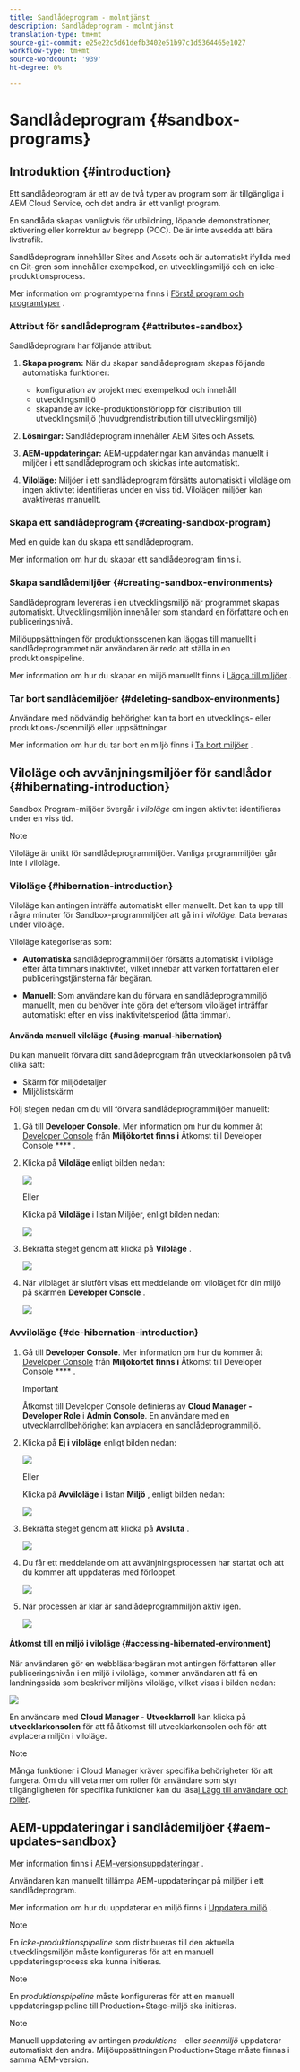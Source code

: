 ```yaml
---
title: Sandlådeprogram - molntjänst
description: Sandlådeprogram - molntjänst
translation-type: tm+mt
source-git-commit: e25e22c5d61defb3402e51b97c1d5364465e1027
workflow-type: tm+mt
source-wordcount: '939'
ht-degree: 0%

---
```



# Sandlådeprogram {#sandbox-programs}

## Introduktion {#introduction}

Ett sandlådeprogram är ett av de två typer av program som är tillgängliga i AEM Cloud Service, och det andra är ett vanligt program.

En sandlåda skapas vanligtvis för utbildning, löpande demonstrationer, aktivering eller korrektur av begrepp (POC). De är inte avsedda att bära livstrafik.

Sandlådeprogram innehåller Sites and Assets och är automatiskt ifyllda med en Git-gren som innehåller exempelkod, en utvecklingsmiljö och en icke-produktionsprocess.

Mer information om programtyperna finns i [Förstå program och programtyper](https://docs.adobe.com/content/help/en/experience-manager-cloud-service/onboarding/getting-access/understand-program-types.html) .

### Attribut för sandlådeprogram {#attributes-sandbox}

Sandlådeprogram har följande attribut:

1. **Skapa program:** När du skapar sandlådeprogram skapas följande automatiska funktioner:
   * konfiguration av projekt med exempelkod och innehåll
   * utvecklingsmiljö
   * skapande av icke-produktionsförlopp för distribution till utvecklingsmiljö (huvudgrendistribution till utvecklingsmiljö)

1. **Lösningar:** Sandlådeprogram innehåller AEM Sites och Assets.

1. **AEM-uppdateringar:** AEM-uppdateringar kan användas manuellt i miljöer i ett sandlådeprogram och skickas inte automatiskt.

1. **Viloläge:** Miljöer i ett sandlådeprogram försätts automatiskt i viloläge om ingen aktivitet identifieras under en viss tid. Vilolägen miljöer kan avaktiveras manuellt.

### Skapa ett sandlådeprogram {#creating-sandbox-program}

Med en guide kan du skapa ett sandlådeprogram.

Mer information om hur du skapar ett sandlådeprogram finns i.

### Skapa sandlådemiljöer {#creating-sandbox-environments}

Sandlådeprogram levereras i en utvecklingsmiljö när programmet skapas automatiskt. Utvecklingsmiljön innehåller som standard en författare och en publiceringsnivå.

Miljöuppsättningen för produktionsscenen kan läggas till manuellt i sandlådeprogrammet när användaren är redo att ställa in en produktionspipeline.

Mer information om hur du skapar en miljö manuellt finns i [Lägga till miljöer](https://docs.adobe.com/content/help/en/experience-manager-cloud-service/implementing/using-cloud-manager/manage-environments.html#adding-environments) .

### Tar bort sandlådemiljöer {#deleting-sandbox-environments}

Användare med nödvändig behörighet kan ta bort en utvecklings- eller produktions-/scenmiljö eller uppsättningar.

Mer information om hur du tar bort en miljö finns i [Ta bort miljöer](https://docs.adobe.com/content/help/en/experience-manager-cloud-service/implementing/using-cloud-manager/manage-environments.html#deleting-environment) .


## Viloläge och avvänjningsmiljöer för sandlådor {#hibernating-introduction}

Sandbox Program-miljöer övergår i *viloläge* om ingen aktivitet identifieras under en viss tid.

>[!NOTE]
>Viloläge är unikt för sandlådeprogrammiljöer. Vanliga programmiljöer går inte i viloläge.

### Viloläge {#hibernation-introduction}

Viloläge kan antingen inträffa automatiskt eller manuellt. Det kan ta upp till några minuter för Sandbox-programmiljöer att gå in i *viloläge*. Data bevaras under viloläge.

Viloläge kategoriseras som:

* **Automatiska** sandlådeprogrammiljöer försätts automatiskt i viloläge efter åtta timmars inaktivitet, vilket innebär att varken författaren eller publiceringstjänsterna får begäran.

* **Manuell**: Som användare kan du förvara en sandlådeprogrammiljö manuellt, men du behöver inte göra det eftersom viloläget inträffar automatiskt efter en viss inaktivitetsperiod (åtta timmar).

#### Använda manuell viloläge {#using-manual-hibernation}

Du kan manuellt förvara ditt sandlådeprogram från utvecklarkonsolen på två olika sätt:

* Skärm för miljödetaljer
* Miljölistskärm

Följ stegen nedan om du vill förvara sandlådeprogrammiljöer manuellt:

1. Gå till **Developer Console**.
Mer information om hur du kommer åt [Developer Console](https://docs.adobe.com/content/help/en/experience-manager-cloud-service/implementing/using-cloud-manager/manage-environments.html#accessing-developer-console) från **Miljökortet finns i** Åtkomst till Developer Console **** .

1. Klicka på **Viloläge** enligt bilden nedan:

   ![](assets/hibernate-1.png)

   Eller

   Klicka på **Viloläge** i listan Miljöer, enligt bilden nedan:

   ![](assets/hibernate-1b.png)

1. Bekräfta steget genom att klicka på **Viloläge** .

   ![](assets/hibernate-2.png)

1. När viloläget är slutfört visas ett meddelande om viloläget för din miljö på skärmen **Developer Console** .

   ![](assets/hibernate-4.png)


### Avviloläge {#de-hibernation-introduction}

1. Gå till **Developer Console**.
Mer information om hur du kommer åt [Developer Console](https://docs.adobe.com/content/help/en/experience-manager-cloud-service/implementing/using-cloud-manager/manage-environments.html#accessing-developer-console) från **Miljökortet finns i** Åtkomst till Developer Console **** .

   >[!IMPORTANT]
   >Åtkomst till Developer Console definieras av **Cloud Manager - Developer Role** i **Admin Console**. En användare med en utvecklarrollbehörighet kan avplacera en sandlådeprogrammiljö.

1. Klicka på **Ej i viloläge** enligt bilden nedan:

   ![](assets/de-hibernation-img1.png)

   Eller

   Klicka på **Avviloläge** i listan **Miljö** , enligt bilden nedan:

   ![](assets/de-hibernate-1b.png)


1. Bekräfta steget genom att klicka på **Avsluta** .

   ![](assets/de-hibernation-img2.png)

1. Du får ett meddelande om att avvänjningsprocessen har startat och att du kommer att uppdateras med förloppet.

   ![](assets/de-hibernation-img3.png)

1. När processen är klar är sandlådeprogrammiljön aktiv igen.

   ![](assets/de-hibernation-img4.png)

#### Åtkomst till en miljö i viloläge {#accessing-hibernated-environment}

När användaren gör en webbläsarbegäran mot antingen författaren eller publiceringsnivån i en miljö i viloläge, kommer användaren att få en landningssida som beskriver miljöns viloläge, vilket visas i bilden nedan:

![](assets/de-hibernation-img5.png)


En användare med **Cloud Manager - Utvecklarroll** kan klicka på **utvecklarkonsolen** för att få åtkomst till utvecklarkonsolen och för att avplacera miljön i viloläge.

>[!NOTE]
> Många funktioner i Cloud Manager kräver specifika behörigheter för att fungera. Om du vill veta mer om roller för användare som styr tillgängligheten för specifika funktioner kan du läsa[i Lägg till användare och roller](https://docs.adobe.com/content/help/en/experience-manager-cloud-service/onboarding/what-is-required/add-users-roles.html).

## AEM-uppdateringar i sandlådemiljöer {#aem-updates-sandbox}

Mer information finns i [AEM-versionsuppdateringar](https://docs.adobe.com/content/help/en/experience-manager-cloud-service/implementing/deploying/overview.html#version-updates) .

Användaren kan manuellt tillämpa AEM-uppdateringar på miljöer i ett sandlådeprogram.

Mer information om hur du uppdaterar en miljö finns i [Uppdatera miljö](https://docs.adobe.com/content/help/en/experience-manager-cloud-service/implementing/using-cloud-manager/manage-environments.html#updating-dev-environment) .

>[!NOTE]
>En *icke-produktionspipeline* som distribueras till den aktuella utvecklingsmiljön måste konfigureras för att en manuell uppdateringsprocess ska kunna initieras.

>[!NOTE]
>En *produktionspipeline* måste konfigureras för att en manuell uppdateringspipeline till Production+Stage-miljö ska initieras.

>[!NOTE]
>Manuell uppdatering av antingen *produktions* - eller *scenmiljö* uppdaterar automatiskt den andra. Miljöuppsättningen Production+Stage måste finnas i samma AEM-version.






